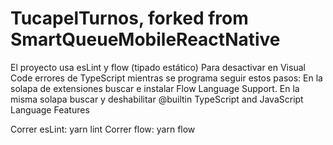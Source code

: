 # TucapelTurnos, forked from SmartQueueMobileReactNative

El proyecto usa esLint y flow (tipado estático)
Para desactivar en Visual Code errores de TypeScript mientras se programa seguir estos pasos:
En la solapa de extensiones buscar e instalar Flow Language Support.
En la misma solapa buscar y deshabilitar @builtin TypeScript and JavaScript Language Features

Correr esLint: yarn lint
Correr flow: yarn flow
